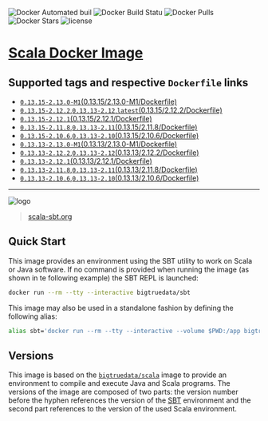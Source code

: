 ![Docker Automated buil](https://img.shields.io/docker/automated/bigtruedata/sbt.svg?style=plastic)
![Docker Build Statu](https://img.shields.io/docker/build/bigtruedata/sbt.svg?style=plastic)
![Docker Pulls](https://img.shields.io/docker/pulls/bigtruedata/sbt.svg?style=plastic)
![Docker Stars](https://img.shields.io/docker/stars/bigtruedata/sbt.svg?style=plastic)
![license](https://img.shields.io/github/license/bigtruedata/docker-sbt.svg?style=plastic)

# [Scala Docker Image](https://hub.docker.com/r/bigtruedata/sbt/)

## Supported tags and respective `Dockerfile` links
- [`0.13.15-2.13.0-M1`(0.13.15/2.13.0-M1/Dockerfile)](https://github.com/bigtruedata/docker-sbt/blob/master/0.13.15/2.13.0-M1/Dockerfile)
- [`0.13.15-2.12.2`,`0.13.13-2.12`,`latest`(0.13.15/2.12.2/Dockerfile)](https://github.com/bigtruedata/docker-sbt/blob/master/0.13.15/2.12.2/Dockerfile)
- [`0.13.15-2.12.1`(0.13.15/2.12.1/Dockerfile)](https://github.com/bigtruedata/docker-sbt/blob/master/0.13.15/2.12.1/Dockerfile)
- [`0.13.15-2.11.8`,`0.13.13-2.11`(0.13.15/2.11.8/Dockerfile)](https://github.com/bigtruedata/docker-sbt/blob/master/0.13.15/2.11.8/Dockerfile)
- [`0.13.15-2.10.6`,`0.13.13-2.10`(0.13.15/2.10.6/Dockerfile)](https://github.com/bigtruedata/docker-sbt/blob/master/0.13.15/2.10.6/Dockerfile)
- [`0.13.13-2.13.0-M1`(0.13.13/2.13.0-M1/Dockerfile)](https://github.com/bigtruedata/docker-sbt/blob/master/0.13.13/2.13.0-M1/Dockerfile)
- [`0.13.13-2.12.2`,`0.13.13-2.12`(0.13.13/2.12.2/Dockerfile)](https://github.com/bigtruedata/docker-sbt/blob/master/0.13.13/2.12.2/Dockerfile)
- [`0.13.13-2.12.1`(0.13.13/2.12.1/Dockerfile)](https://github.com/bigtruedata/docker-sbt/blob/master/0.13.13/2.12.1/Dockerfile)
- [`0.13.13-2.11.8`,`0.13.13-2.11`(0.13.13/2.11.8/Dockerfile)](https://github.com/bigtruedata/docker-sbt/blob/master/0.13.13/2.11.8/Dockerfile)
- [`0.13.13-2.10.6`,`0.13.13-2.10`(0.13.13/2.10.6/Dockerfile)](https://github.com/bigtruedata/docker-sbt/blob/master/0.13.13/2.10.6/Dockerfile)

---

![logo](https://raw.githubusercontent.com/bigtruedata/docker-sbt/master/logo.png)

> [scala-sbt.org](http://www.scala-sbt.org/)

## Quick Start
This image provides an environment using the SBT utility to work on Scala or Java software. If no command is provided when running the image (as shown in te following example) the SBT REPL is launched:

```sh
docker run --rm --tty --interactive bigtruedata/sbt
```

This image may also be used in a standalone fashion by defining the following alias:

```sh
alias sbt='docker run --rm --tty --interactive --volume $PWD:/app bigtruedata/sbt'
```

## Versions
This image is based on the [`bigtruedata/scala`](https://hub.docker.com/r/bigtruedata/scala/) image to provide an environment to compile and execute Java and Scala programs. The versions of the image are composed of two parts: the version number before the hyphen references the version of the [SBT](http://www.scala-sbt.org/index.html) environment and the second part references to the version of the used Scala environment.
